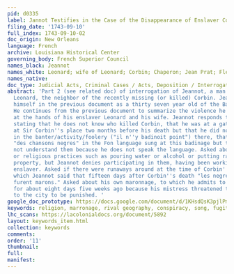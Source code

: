 ```yaml
---
pid: d0335
label: Jannot Testifies in the Case of the Disappearance of Enslaver Corbin
filing_date: '1743-09-10'
full_index: 1743-09-10-02
doc_origin: New Orleans
language: French
archive: Louisiana Historical Center
governing_body: French Superior Council
names_black: Jeannot
names_white: Leonard; wife of Leonard; Corbin; Chaperon; Jean Prat; Fleuriau
names_native:
doc_type: Judicial Acts, Criminal Cases / Acts, Deposition / Interrogation / Testimony
abstract: 'Part 2 (see related doc) of interrogation of Jeannot, a man enslaved to
  Leonard, the neighbor of the recently missing (or killed) Corbin. Jeannot identifies
  himself in the previous document as a thirty seven year old of the Bambara nation.
  He continues from the previous document to summarize the violence he experienced
  at the hands of his enslaver Leonard and his wife. Jeannot responds to questions
  stating that he does not know who killed Corbin, that he was at a gathering ("badinage")
  at Sir Corbin''s place two months before his death but that he did not take place
  in the banter/activity/foolery ("il n''y badinoit point") there, that there were
  "des chansons negres" in the Fon language sung at this badinage but that he could
  not understand them because he does not speak the language. Asked about other spiritual
  or religious practices such as pouring water or alcohol or putting rats on Corbin''s
  property, but Jeannot denies participating in them, having been working with his
  enslaver. Asked if there were runaways around at the time of Corbin''s death to
  which Jeannot said that fifteen days after Corbin''s death "les negres de Livet
  furent marons." Asked about his own maronnage, to which he admits to running away
  for about eight days five weeks ago because his mistress threatened to bring him
  to the city to be punished. '
google_doc_prototype: https://docs.google.com/document/d/1KHsdQsK3pjlPmXrBGkgp8pZdrmxWFABLecV-zOJsvj8/edit?usp=sharing
keywords: religion, marronage, rival geography, conspiracy, song, fugitivity
lhc_scans: https://lacolonialdocs.org/document/5892
layout: keywords_item.html
collection: keywords
comments:
order: '11'
thumbnail:
full:
manifest:
---
```

